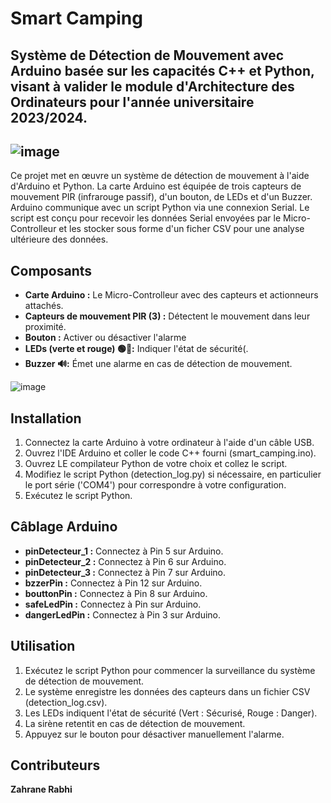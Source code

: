 
# Smart Camping
## Système de Détection de Mouvement avec Arduino basée sur les capacités C++ et Python, visant à valider le module d'Architecture des Ordinateurs pour l'année universitaire 2023/2024.

![image](https://github.com/ZahraneRabhi/Smart-Camping/assets/88408227/974acf33-38a4-4561-9cf1-626b84329e03)
---
Ce projet met en œuvre un système de détection de mouvement à l'aide d'Arduino et Python. La carte Arduino est équipée de trois capteurs de mouvement PIR (infrarouge passif), d'un bouton, de LEDs et d'un Buzzer. Arduino communique avec un script Python via une connexion Serial. Le script est conçu pour recevoir les données Serial envoyées par le Micro-Controlleur et les stocker sous forme d'un ficher CSV pour une analyse ultérieure des données.

## Composants
- **Carte Arduino :** Le Micro-Controlleur avec des capteurs et actionneurs attachés.
- **Capteurs de mouvement PIR (3) :** Détectent le mouvement dans leur proximité.
- **Bouton :** Activer ou désactiver l'alarme
- **LEDs (verte et rouge) 🟢🔴:** Indiquer l'état de sécurité(.
- **Buzzer 🔊:** Émet une alarme en cas de détection de mouvement.

![image](https://github.com/ZahraneRabhi/Smart-Camping/assets/88408227/693e9824-2e27-465b-bfc0-32db0c046c18)
## Installation
1. Connectez la carte Arduino à votre ordinateur à l'aide d'un câble USB.
2. Ouvrez l'IDE Arduino et coller le code C++ fourni (smart_camping.ino).
3. Ouvrez LE compilateur Python de votre choix et collez le script.
4. Modifiez le script Python (detection_log.py) si nécessaire, en particulier le port série ('COM4') pour correspondre à votre configuration.
5. Exécutez le script Python.
   
## Câblage Arduino
- **pinDetecteur_1 :**  Connectez à Pin 5 sur Arduino.
- **pinDetecteur_2 :** Connectez à Pin 6 sur Arduino.
- **pinDetecteur_3 :** Connectez à Pin 7 sur Arduino.
- **bzzerPin :** Connectez à Pin 12 sur Arduino.
- **bouttonPin :** Connectez à Pin 8 sur Arduino.
- **safeLedPin :** Connectez à Pin sur Arduino.
- **dangerLedPin :** Connectez à Pin 3 sur Arduino.
  
## Utilisation
1. Exécutez le script Python pour commencer la surveillance du système de détection de mouvement.
2. Le système enregistre les données des capteurs dans un fichier CSV (detection_log.csv).
3. Les LEDs indiquent l'état de sécurité (Vert : Sécurisé, Rouge : Danger).
4. La sirène retentit en cas de détection de mouvement.
5. Appuyez sur le bouton pour désactiver manuellement l'alarme.
   
## Contributeurs
**Zahrane Rabhi**
